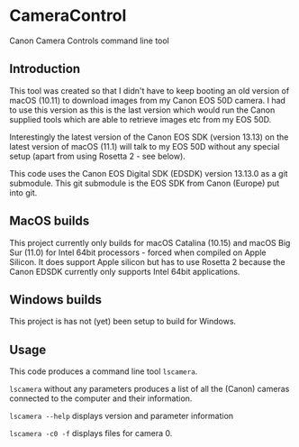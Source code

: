 # CameraControl

Canon Camera Controls command line tool

## Introduction

This tool was created so that I didn't have to keep booting an old version of macOS (10.11) to download images from my Canon EOS 50D camera. I had to use this version as this is the last version which would run the Canon supplied tools which are able to retrieve images etc from my EOS 50D.

Interestingly the latest version of the Canon EOS SDK (version 13.13) on the latest version of macOS (11.1) will talk to my EOS 50D without any special setup (apart from using Rosetta 2 - see below).

This code uses the Canon EOS Digital SDK (EDSDK) version 13.13.0 as a git submodule. This git submodule is the EOS SDK from Canon (Europe) put into git.

## MacOS builds

This project currently only builds for macOS Catalina (10.15) and macOS Big Sur (11.0) for Intel 64bit processors - forced when compiled on Apple Silicon. It does support Apple silicon but has to use Rosetta 2 because the Canon EDSDK currently only supports Intel 64bit applications.

## Windows builds

This project is has not (yet) been setup to build for Windows.


## Usage

This code produces a command line tool `lscamera`.

`lscamera` without any parameters produces a list of all the (Canon) cameras connected to the computer and their information.

`lscamera --help` displays version and parameter information

`lscamera -c0 -f` displays files for camera 0.
